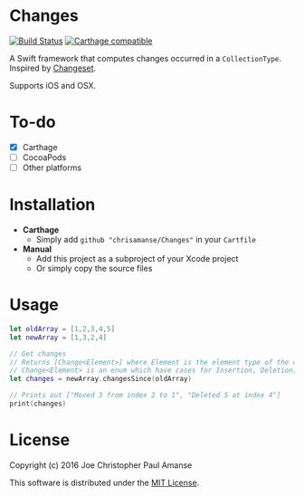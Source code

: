 # Changes
[![Build Status](https://travis-ci.org/chrisamanse/Changes.svg?branch=master)](https://travis-ci.org/chrisamanse/Changes)
[![Carthage compatible](https://img.shields.io/badge/Carthage-compatible-4BC51D.svg?style=flat)](https://github.com/Carthage/Carthage)

A Swift framework that computes changes occurred in a `CollectionType`. Inspired by [Changeset](https://github.com/ostestlag/Changeset).

Supports iOS and OSX.

# To-do

- [x] Carthage
- [ ] CocoaPods
- [ ] Other platforms

# Installation

- **Carthage**
  - Simply add `github "chrisamanse/Changes"` in your `Cartfile`
- **Manual**
  - Add this project as a subproject of your Xcode project
  - Or simply copy the source files

# Usage

```swift
let oldArray = [1,2,3,4,5]
let newArray = [1,3,2,4]

// Get changes
// Returns [Change<Element>] where Element is the element type of the collection
// Change<Element> is an enum which have cases for Insertion, Deletion, Substitution, and Move
let changes = newArray.changesSince(oldArray)

// Prints out ["Moved 3 from index 2 to 1", "Deleted 5 at index 4"]
print(changes)


```

# License

Copyright (c) 2016 Joe Christopher Paul Amanse

This software is distributed under the [MIT License](./LICENSE).

